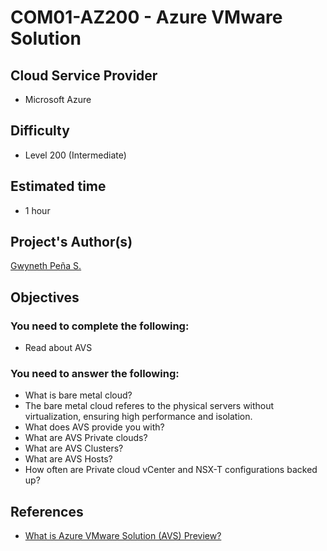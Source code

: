 # COM01-AZ200 - Azure VMware Solution

## Cloud Service Provider

- Microsoft Azure

## Difficulty

- Level 200 (Intermediate)

## Estimated time

- 1 hour

## Project's Author(s)

[Gwyneth Peña S.](https://twitter.com/madebygps)

## Objectives

### You need to complete the following:

- Read about AVS

### You need to answer the following:

- What is bare metal cloud?
- The bare metal cloud referes to the physical servers without virtualization, ensuring high performance and isolation.
- What does AVS provide you with?
- What are AVS Private clouds?
- What are AVS Clusters?
- What are AVS Hosts?
- How often are Private cloud vCenter and NSX-T configurations backed up?

## References

- [What is Azure VMware Solution (AVS) Preview?](https://docs.microsoft.com/en-us/azure/azure-vmware/introduction)

